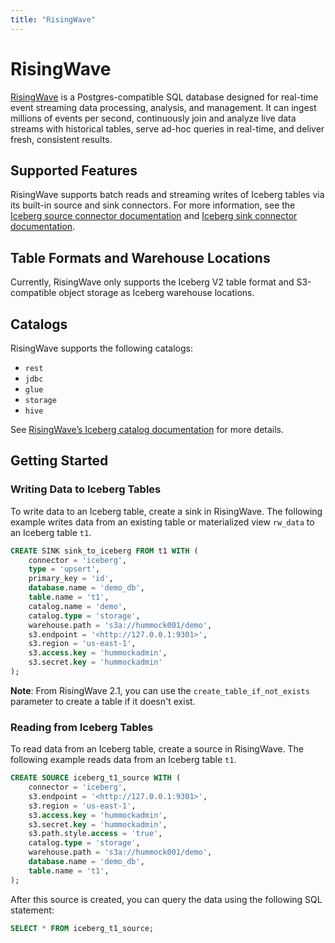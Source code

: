 ```yaml
---
title: "RisingWave"
---
```

<!--
 - Licensed to the Apache Software Foundation (ASF) under one or more
 - contributor license agreements.  See the NOTICE file distributed with
 - this work for additional information regarding copyright ownership.
 - The ASF licenses this file to You under the Apache License, Version 2.0
 - (the "License"); you may not use this file except in compliance with
 - the License.  You may obtain a copy of the License at
 -
 -   http://www.apache.org/licenses/LICENSE-2.0
 -
 - Unless required by applicable law or agreed to in writing, software
 - distributed under the License is distributed on an "AS IS" BASIS,
 - WITHOUT WARRANTIES OR CONDITIONS OF ANY KIND, either express or implied.
 - See the License for the specific language governing permissions and
 - limitations under the License.
 -->

# RisingWave

[RisingWave](https://risingwave.com/) is a Postgres-compatible SQL database designed for real-time event streaming data processing, analysis, and management. It can ingest millions of events per second, continuously join and analyze live data streams with historical tables, serve ad-hoc queries in real-time, and deliver fresh, consistent results.

## Supported Features

RisingWave supports batch reads and streaming writes of Iceberg tables via its built-in source and sink connectors. For more information, see the [Iceberg source connector documentation](https://docs.risingwave.com/integrations/sources/apache-iceberg) and [Iceberg sink connector documentation](https://docs.risingwave.com/integrations/destinations/apache-iceberg).

## Table Formats and Warehouse Locations

Currently, RisingWave only supports the Iceberg V2 table format and S3-compatible object storage as Iceberg warehouse locations.

## Catalogs

RisingWave supports the following catalogs:

- `rest`
- `jdbc`
- `glue`
- `storage`
- `hive`

See [RisingWave’s Iceberg catalog documentation](https://docs.risingwave.com/integrations/destinations/apache-iceberg#catalog) for more details.

## Getting Started

### Writing Data to Iceberg Tables

To write data to an Iceberg table, create a sink in RisingWave. The following example writes data from an existing table or materialized view `rw_data` to an Iceberg table `t1`.

```sql
CREATE SINK sink_to_iceberg FROM t1 WITH (
    connector = 'iceberg',
    type = 'upsert',
    primary_key = 'id',
    database.name = 'demo_db',
    table.name = 't1',
    catalog.name = 'demo',
    catalog.type = 'storage',
    warehouse.path = 's3a://hummock001/demo',
    s3.endpoint = '<http://127.0.0.1:9301>',
    s3.region = 'us-east-1',
    s3.access.key = 'hummockadmin',
    s3.secret.key = 'hummockadmin'
);
```

**Note**: From RisingWave 2.1, you can use the `create_table_if_not_exists` parameter to create a table if it doesn't exist.

### Reading from Iceberg Tables

To read data from an Iceberg table, create a source in RisingWave. The following example reads data from an Iceberg table `t1`.

```sql
CREATE SOURCE iceberg_t1_source WITH (
    connector = 'iceberg',
    s3.endpoint = '<http://127.0.0.1:9301>',
    s3.region = 'us-east-1',
    s3.access.key = 'hummockadmin',
    s3.secret.key = 'hummockadmin',
    s3.path.style.access = 'true',
    catalog.type = 'storage',
    warehouse.path = 's3a://hummock001/demo',
    database.name = 'demo_db',
    table.name = 't1',
);
```
After this source is created, you can query the data using the following SQL statement: 

```sql
SELECT * FROM iceberg_t1_source;
```